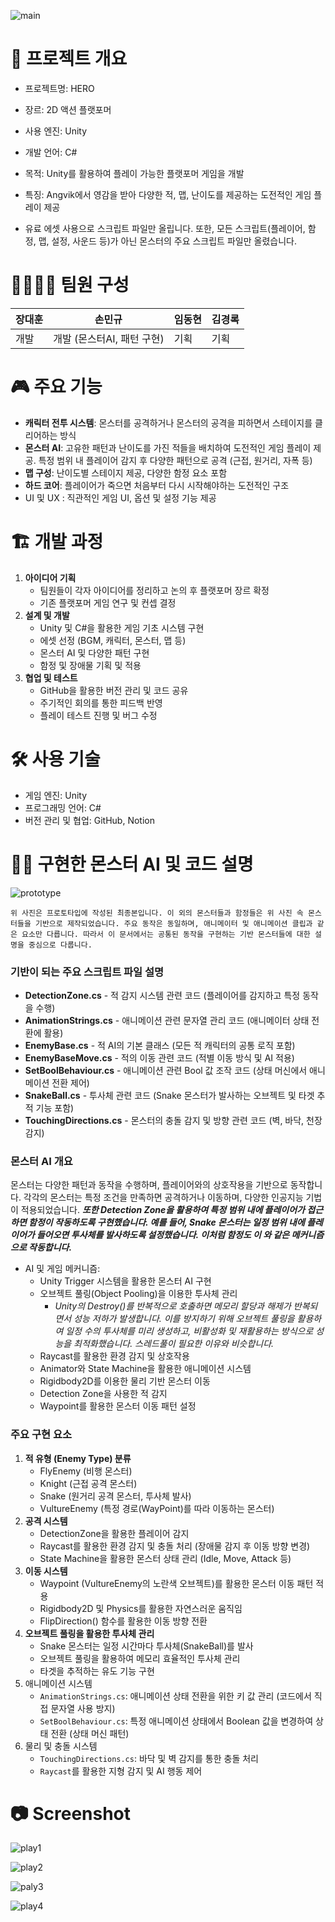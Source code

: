 ![main](https://github.com/user-attachments/assets/ec31d87b-dd2c-4766-a92a-6e2062fb1d82)

# 📖 프로젝트 개요
- 프로젝트명: HERO
- 장르: 2D 액션 플랫포머
- 사용 엔진: Unity
- 개발 언어: C#
- 목적: Unity를 활용하여 플레이 가능한 플랫포머 게임을 개발
- 특징: Angvik에서 영감을 받아 다양한 적, 맵, 난이도를 제공하는 도전적인 게임 플레이 제공

- 유료 에셋 사용으로 스크립트 파일만 올립니다. 또한, 모든 스크립트(플레이어, 함정, 맵, 설정, 사운드 등)가 아닌 몬스터의 주요 스크립트 파일만 올렸습니다.

# 👨‍👩‍👦‍👦 팀원 구성
| 장대훈 | 손민규 | 임동현 | 김경록 |
| --- | --- | --- | --- |
| 개발 | 개발 (몬스터AI, 패턴 구현) | 기획 | 기획 |

# 🎮 주요 기능
- **캐릭터 전투 시스템**: 몬스터를 공격하거나 몬스터의 공격을 피하면서 스테이지를 클리어하는 방식
- **몬스터 AI**: 고유한 패턴과 난이도를 가진 적들을 배치하여 도전적인 게임 플레이 제공. 특정 범위 내 플레이어 감지 후 다양한 패턴으로 공격 (근접, 원거리, 자폭 등)
- **맵 구성**: 난이도별 스테이지 제공, 다양한 함정 요소 포함
- **하드 코어**: 플레이어가 죽으면 처음부터 다시 시작해야하는 도전적인 구조
- UI 및 UX : 직관적인 게임 UI, 옵션 및 설정 기능 제공

# 🏗️ 개발 과정
1. **아이디어 기획**
    - 팀원들이 각자 아이디어를 정리하고 논의 후 플랫포머 장르 확정
    - 기존 플랫포머 게임 연구 및 컨셉 결정
2. **설계 및 개발**
    - Unity 및 C#을 활용한 게임 기초 시스템 구현
    - 에셋 선정 (BGM, 캐릭터, 몬스터, 맵 등)
    - 몬스터 AI 및 다양한 패턴 구현
    - 함정 및 장애물 기획 및 적용
3. **협업 및 테스트**
    - GitHub을 활용한 버전 관리 및 코드 공유
    - 주기적인 회의를 통한 피드백 반영
    - 플레이 테스트 진행 및 버그 수정

# 🛠️ 사용 기술
- 게임 엔진: Unity
- 프로그래밍 언어: C#
- 버전 관리 및 협업: GitHub, Notion

# 🧑‍💻 구현한 몬스터 AI 및 코드 설명
![prototype](https://github.com/user-attachments/assets/e14b57f7-f893-45bb-bfdf-5d53aad08bdf)

`위 사진은 프로토타입에 작성된 최종본입니다. 이 외의 몬스터들과 함정들은 위 사진 속 몬스터들을 기반으로 제작되었습니다. 주요 동작은 동일하며, 애니메이터 및 애니메이션 클립과 같은 요소만 다릅니다. 따라서 이 문서에서는 공통된 동작을 구현하는 기반 몬스터들에 대한 설명을 중심으로 다룹니다.`

### 기반이 되는 주요 스크립트 파일 설명
- **DetectionZone.cs** - 적 감지 시스템 관련 코드 (플레이어를 감지하고 특정 동작을 수행)
- **AnimationStrings.cs** - 애니메이션 관련 문자열 관리 코드 (애니메이터 상태 전환에 활용)
- **EnemyBase.cs** - 적 AI의 기본 클래스 (모든 적 캐릭터의 공통 로직 포함)
- **EnemyBaseMove.cs** - 적의 이동 관련 코드 (적별 이동 방식 및 AI 적용)
- **SetBoolBehaviour.cs** - 애니메이션 관련 Bool 값 조작 코드 (상태 머신에서 애니메이션 전환 제어)
- **SnakeBall.cs** - 투사체 관련 코드 (Snake 몬스터가 발사하는 오브젝트 및 타겟 추적 기능 포함)
- **TouchingDirections.cs** - 몬스터의 충돌 감지 및 방향 관련 코드 (벽, 바닥, 천장 감지)

### 몬스터 AI 개요
몬스터는 다양한 패턴과 동작을 수행하며, 플레이어와의 상호작용을 기반으로 동작합니다. 각각의 몬스터는 특정 조건을 만족하면 공격하거나 이동하며, 다양한 인공지능 기법이 적용되었습니다. ***또한 Detection Zone을 활용하여 특정 범위 내에 플레이어가 접근하면 함정이 작동하도록 구현했습니다. 예를 들어, Snake 몬스터는 일정 범위 내에 플레이어가 들어오면 투사체를 발사하도록 설정했습니다. 이처럼 함정도 이 와 같은 메커니즘으로 작동합니다.*** 

- AI 및 게임 메커니즘:
    - Unity Trigger 시스템을 활용한 몬스터 AI 구현
    - 오브젝트 풀링(Object Pooling)을 이용한 투사체 관리
        - *Unity의 Destroy()를 반복적으로 호출하면 메모리 할당과 해제가 반복되면서 성능 저하가 발생합니다. 이를 방지하기 위해 오브젝트 풀링을 활용하여 일정 수의 투사체를 미리 생성하고, 비활성화 및 재활용하는 방식으로 성능을 최적화했습니다. 스레드풀이 필요한 이유와 비슷합니다.*
    - Raycast를 활용한 환경 감지 및 상호작용
    - Animator와 State Machine을 활용한 애니메이션 시스템
    - Rigidbody2D를 이용한 물리 기반 몬스터 이동
    - Detection Zone을 사용한 적 감지
    - Waypoint를 활용한 몬스터 이동 패턴 설정

### 주요 구현 요소
1. **적 유형 (Enemy Type) 분류**
    - FlyEnemy (비행 몬스터)
    - Knight (근접 공격 몬스터)
    - Snake (원거리 공격 몬스터, 투사체 발사)
    - VultureEnemy (특정 경로(WayPoint)를 따라 이동하는 몬스터)
2. **공격 시스템**
    - DetectionZone을 활용한 플레이어 감지
    - Raycast를 활용한 환경 감지 및 충돌 처리 (장애물 감지 후 이동 방향 변경)
    - State Machine을 활용한 몬스터 상태 관리 (Idle, Move, Attack 등)
3. **이동 시스템**
    - Waypoint (VultureEnemy의 노란색 오브젝트)를 활용한 몬스터 이동 패턴 적용
    - Rigidbody2D 및 Physics를 활용한 자연스러운 움직임
    - FlipDirection() 함수를 활용한 이동 방향 전환
4. **오브젝트 풀링을 활용한 투사체 관리**
    - Snake 몬스터는 일정 시간마다 투사체(SnakeBall)를 발사
    - 오브젝트 풀링을 활용하여 메모리 효율적인 투사체 관리
    - 타겟을 추적하는 유도 기능 구현
5. 애니메이션 시스템
    - `AnimationStrings.cs`: 애니메이션 상태 전환을 위한 키 값 관리 (코드에서 직접 문자열 사용 방지)
    - `SetBoolBehaviour.cs`: 특정 애니메이션 상태에서 Boolean 값을 변경하여 상태 전환 (상태 머신 패턴)
6. 물리 및 충돌 시스템
    - `TouchingDirections.cs`: 바닥 및 벽 감지를 통한 충돌 처리
    - `Raycast`를 활용한 지형 감지 및 AI 행동 제어

# 📷 Screenshot
![play1](https://github.com/user-attachments/assets/35b7d868-762f-48be-9299-ddbd2843a53b)

![play2](https://github.com/user-attachments/assets/77d0ccae-c466-43e1-9bce-f5af33f29d2d)

![paly3](https://github.com/user-attachments/assets/e425a26f-2bc3-4267-9e33-7db3c63a9cfe)

![play4](https://github.com/user-attachments/assets/289f97e9-a6b9-430a-b9b6-5981dce8b611)
